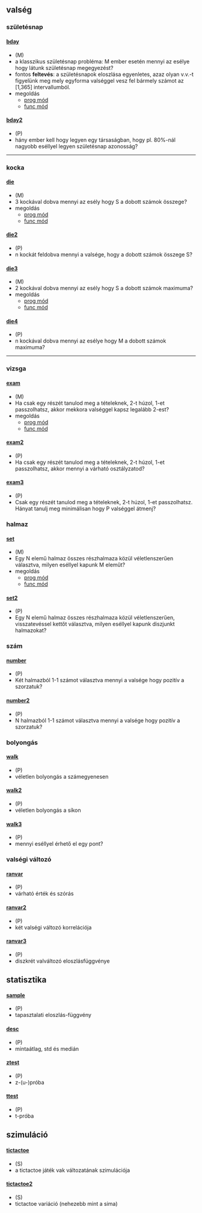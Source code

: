 ## valség

### születésnap
#### [bday](bday/doc/desc.pdf)
* (M)
* a klasszikus születésnap probléma: M ember esetén mennyi az esélye 
hogy látunk születésnap megegyezést?
* fontos **feltevés**: a születésnapok eloszlása egyenletes, azaz
olyan v.v.-t figyelünk meg mely egyforma valséggel vesz fel bármely számot az [1,365] intervallumból.
* megoldás
  * [prog mód](bday/doc/pexample.md)
  * [func mód](bday/doc/fexample.md)


#### [bday2](bday2/doc/desc.pdf)
* (P)
* hány ember kell hogy legyen egy társaságban, hogy 
pl. 80%-nál nagyobb eséllyel legyen születésnap azonosság?


---


### kocka
#### [die](die/doc/desc.pdf)
* (M)
* 3 kockával dobva mennyi az esély hogy S a dobott számok összege?
* megoldás
  * [prog mód](diesum3/doc/pexample.md)
  * [func mód](diesum3/doc/fexample.md)


#### [die2](die2/doc/desc.pdf)
* (P)
* n kockát feldobva mennyi a valsége, hogy a dobott számok összege S?


#### [die3](die3/doc/desc.pdf)
* (M)
* 2 kockával dobva mennyi az esély hogy S a dobott számok maximuma?
* megoldás
  * [prog mód](die3/doc/pexample.md)
  * [func mód](die3/doc/fexample.md)


#### [die4](die4/doc/desc.pdf)
* (P)
* n kockával dobva mennyi az esélye hogy M a dobott számok maximuma?


---


### vizsga
#### [exam](exam/doc/desc.pdf)
* (M)
* Ha csak egy részét tanulod meg a tételeknek, 2-t húzol, 1-et passzolhatsz, 
  akkor mekkora valséggel kapsz legalább 2-est?
* megoldás
  * [prog mód](exam/doc/pexample.md)
  * [func mód](exam/doc/fexample.md)


#### [exam2](exam2/doc/desc.pdf)
* (P)
* Ha csak egy részét tanulod meg a tételeknek, 2-t húzol, 1-et passzolhatsz, 
  akkor mennyi a várható osztályzatod?

#### [exam3](exam3/doc/desc.pdf)
* (P)
* Csak egy részét tanulod meg a tételeknek, 2-t húzol, 1-et passzolhatsz.
  Hányat tanulj meg minimálisan hogy P valséggel átmenj?



### halmaz
#### [set](set/doc/desc.pdf)
* (M)
* Egy N elemű halmaz összes részhalmaza közül véletlenszerűen választva, milyen eséllyel kapunk M eleműt?
* megoldás
  * [prog mód](set/doc/pexample.md)
  * [func mód](set/doc/fexample.md)

#### [set2](set2/doc/desc.pdf)
* (P)
* Egy N elemű halmaz összes részhalmaza közül véletlenszerűen, visszatevéssel kettőt választva, 
  milyen eséllyel kapunk diszjunkt halmazokat?


### szám
#### [number](number/doc/desc.pdf)
* (P)
* Két halmazból 1-1 számot választva mennyi a valsége hogy pozitív a szorzatuk?

#### [number2](number2/doc/desc.pdf)
* (P)
* N halmazból 1-1 számot választva mennyi a valsége hogy pozitív a szorzatuk?





### bolyongás
#### [walk](walk/doc/desc.pdf)
* (P)
* véletlen bolyongás a számegyenesen

#### [walk2](walk2/doc/desc.pdf)
* (P)
* véletlen bolyongás a síkon

#### [walk3](walk3/doc/desc.pdf)
* (P)
* mennyi eséllyel érhető el egy pont?




### valségi változó
#### [ranvar](ranvar/doc/desc.pdf)
* (P)
* várható érték és szórás

#### [ranvar2](ranvar2/doc/desc.pdf)
* (P)
* két valségi változó korrelációja

#### [ranvar3](ranvar3/doc/desc.pdf)
* (P)
* diszkrét valváltozó eloszlásfüggvénye



## statisztika

#### [sample](sample/doc/desc.pdf)
* (P)
* tapasztalati eloszlás-függvény

#### [desc](desc/doc/desc.pdf)
* (P)
* mintaátlag, std és medián

#### [ztest](ztest/doc/desc.pdf)
* (P)
* z-(u-)próba

#### [ttest](ttest/doc/desc.pdf)
* (P)
* t-próba



## szimuláció

#### [tictactoe](tictactoe/doc/desc.md)
* (S)
* a tictactoe játék vak változatának szimulációja

#### [tictactoe2](tictactoe2/doc/desc.md)
* (S)
* tictactoe variáció (nehezebb mint a sima)

